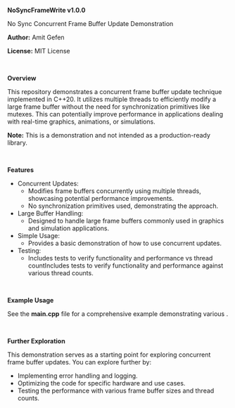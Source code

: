 **NoSyncFrameWrite  v1.0.0**

No Sync Concurrent Frame Buffer Update Demonstration

**Author:** Amit Gefen

**License:** MIT License

<br>

**Overview**

This repository demonstrates a concurrent frame buffer update technique implemented in C++20. It utilizes multiple threads to efficiently modify a large frame buffer without the need for synchronization primitives like mutexes. This can potentially improve performance in applications dealing with real-time graphics, animations, or simulations.

**Note:** This is a demonstration and not intended as a production-ready library.

<br>

**Features**

- Concurrent Updates:
  - Modifies frame buffers concurrently using multiple threads, showcasing potential performance improvements.
  - No synchronization primitives used, demonstrating the approach.
- Large Buffer Handling:
  - Designed to handle large frame buffers commonly used in graphics and simulation applications.
- Simple Usage:
  - Provides a basic demonstration of how to use concurrent updates.
- Testing:
  - Includes tests to verify functionality and performance vs thread countIncludes tests to verify functionality and performance against various thread counts.
  
<br>

**Example Usage**

See the **main.cpp** file for a comprehensive example demonstrating various .

<br>

**Further Exploration**

This demonstration serves as a starting point for exploring concurrent frame buffer updates. You can explore further by:

- Implementing error handling and logging.
- Optimizing the code for specific hardware and use cases.
- Testing the performance with various frame buffer sizes and thread counts.